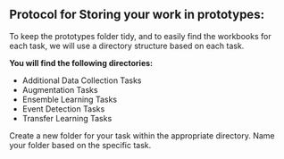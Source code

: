 ## Protocol for Storing your work in prototypes:

To keep the prototypes folder tidy, and to easily find the workbooks for each task, we will use a directory structure based on each task.

**You will find the following directories:**

- Additional Data Collection Tasks
- Augmentation Tasks
- Ensemble Learning Tasks
- Event Detection Tasks
- Transfer Learning Tasks

Create a new folder for your task within the appropriate directory. Name your folder based on the specific task.
